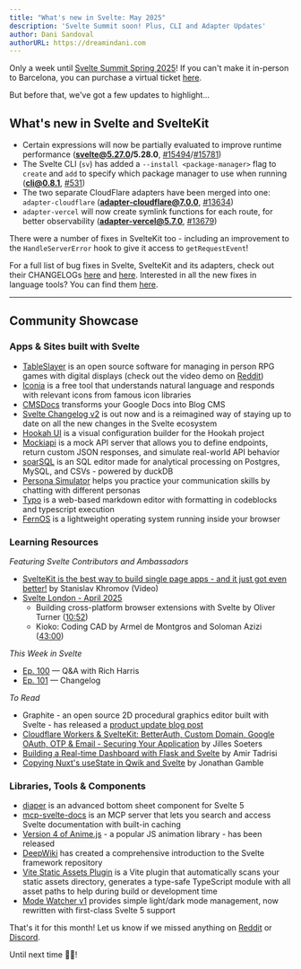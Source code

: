 ```yaml
---
title: "What's new in Svelte: May 2025"
description: 'Svelte Summit soon! Plus, CLI and Adapter Updates'
author: Dani Sandoval
authorURL: https://dreamindani.com
---
```


Only a week until [Svelte Summit Spring 2025](https://www.sveltesummit.com/)! If you can't make it in-person to Barcelona, you can purchase a virtual ticket [here](https://www.sveltesummit.com/virtual-ticket).

But before that, we've got a few updates to highlight...

## What's new in Svelte and SvelteKit

- Certain expressions will now be partially evaluated to improve runtime performance (**svelte@5.27.0/5.28.0**, [#15494](https://github.com/sveltejs/svelte/pull/15494)/[#15781](https://github.com/sveltejs/svelte/pull/15781))
- The Svelte CLI (`sv`) has added a `--install <package-manager>` flag to `create` and `add` to specify which package manager to use when running (**cli@0.8.1**, [#531](https://github.com/sveltejs/cli/pull/531))
- The two separate CloudFlare adapters have been merged into one: `adapter-cloudflare`  (**adapter-cloudflare@7.0.0**, [#13634](https://github.com/sveltejs/kit/pull/13634))
- `adapter-vercel` will now create symlink functions for each route, for better observability (**adapter-vercel@5.7.0**, [#13679](https://github.com/sveltejs/kit/pull/13679))

There were a number of fixes in SvelteKit too - including an improvement to the `HandleServerError` hook to give it access to `getRequestEvent`!

For a full list of bug fixes in Svelte, SvelteKit and its adapters, check out their CHANGELOGs [here](https://github.com/sveltejs/svelte/blob/main/packages/svelte/CHANGELOG.md) and [here](https://github.com/sveltejs/kit/tree/main/packages). Interested in all the new fixes in language tools? You can find them [here](https://github.com/sveltejs/language-tools/releases).

---

## Community Showcase

### Apps & Sites built with Svelte

- [TableSlayer](https://github.com/siege-perilous/tableslayer) is an open source software for managing in person RPG games with digital displays (check out the video demo on [Reddit](https://www.reddit.com/r/sveltejs/comments/1jnco5h/built_with_svelte_my_open_source_software_for/))
- [Iconia](https://iconia.dev/) is a free tool that understands natural language and responds with relevant icons from famous icon libraries
- [CMSDocs](https://cmsdocs.com/) transforms your Google Docs into Blog CMS
- [Svelte Changelog v2](https://svelte-changelog.dev/) is out now and is a reimagined way of staying up to date on all the new changes in the Svelte ecosystem
- [Hookah UI](https://github.com/AdamShannag/hookah-ui) is a visual configuration builder for the Hookah project
- [Mockiapi](https://github.com/sfeSantos/mockiapi) is a mock API server that allows you to define endpoints, return custom JSON responses, and simulate real-world API behavior
- [soarSQL](https://soarsql.com/) is an SQL editor made for analytical processing on Postgres, MySQL, and CSVs - powered by duckDB
- [Persona Simulator](https://personasim.fow.sh/) helps you practice your communication skills by chatting with different personas
- [Typo](https://typo.robino.dev/) is a web-based markdown editor with formatting in codeblocks and typescript execution
- [FernOS](https://github.com/mrtechtroid/fernos) is a lightweight operating system running inside your browser


### Learning Resources

_Featuring Svelte Contributors and Ambassadors_

- [SvelteKit is the best way to build single page apps - and it just got even better!](https://www.youtube.com/watch?v=vCMTxL1jWbw) by Stanislav Khromov (Video)
- [Svelte London - April 2025](https://www.youtube.com/watch?v=7m6HExTKAqM)
  - Building cross-platform browser extensions with Svelte by Oliver Turner ([10:52](https://www.youtube.com/live/7m6HExTKAqM?si=tWUKbSm2IuhO0N_r&t=652))
  - Kioko: Coding CAD by Armel de Montgros and Soloman Azizi ([43:00](https://www.youtube.com/live/7m6HExTKAqM?si=EOmS3Hy-AwIgrBTU&t=2613))


_This Week in Svelte_

- [Ep. 100](https://www.youtube.com/watch?v=BGNykPO4L7c) — Q&A with Rich Harris
- [Ep. 101](https://www.youtube.com/watch?v=yp4330KsYcU) — Changelog

_To Read_

- Graphite - an open source 2D procedural graphics editor built with Svelte - has released a [product update blog post](https://graphite.rs/blog/graphite-progress-report-q4-2024/)
- [Cloudflare Workers & SvelteKit: BetterAuth, Custom Domain, Google OAuth, OTP & Email - Securing Your Application](https://jilles.me/cloudflare-workers-sveltekit-betterauth-custom-domain-google-oauth-otp-email-securing-your-application/) by Jilles Soeters
- [Building a Real-time Dashboard with Flask and Svelte](https://testdriven.io/blog/flask-svelte/) by Amir Tadrisi
- [Copying Nuxt's useState in Qwik and Svelte](https://dev.to/jdgamble555/copying-nuxts-usestate-in-qwik-and-svelte-5eo3) by Jonathan Gamble

### Libraries, Tools & Components

- [diaper](https://github.com/devantic/diaper) is an advanced bottom sheet component for Svelte 5
- [mcp-svelte-docs](https://github.com/spences10/mcp-svelte-docs) is an MCP server that lets you search and access Svelte documentation with built-in caching
- [Version 4 of Anime.js](https://animejs.com/) - a popular JS animation library - has been released
- [DeepWiki](https://deepwiki.com/sveltejs/svelte) has created a comprehensive introduction to the Svelte framework repository
- [Vite Static Assets Plugin](https://www.npmjs.com/package/vite-static-assets-plugin) is a Vite plugin that automatically scans your static assets directory, generates a type-safe TypeScript module with all asset paths to help during build or development time
- [Mode Watcher v1](https://github.com/svecosystem/mode-watcher) provides simple light/dark mode management, now rewritten with first-class Svelte 5 support

That's it for this month! Let us know if we missed anything on [Reddit](https://www.reddit.com/r/sveltejs/) or [Discord](https://discord.gg/svelte).

Until next time 👋🏼!
